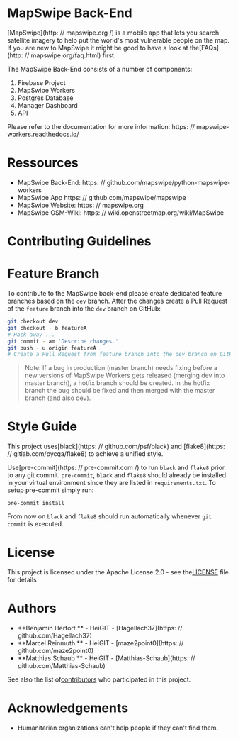 # MapSwipe Back-End

[MapSwipe](http: // mapswipe.org /) is a mobile app that lets you search satellite imagery to help put the world's most vulnerable people on the map. If you are new to MapSwipe it might be good to have a look at the[FAQs](http: // mapswipe.org/faq.html) first.

The MapSwipe Back-End consists of a number of components:

1. Firebase Project
2. MapSwipe Workers
4. Postgres Database
3. Manager Dashboard
5. API

Please refer to the documentation for more information: https: // mapswipe-workers.readthedocs.io/


# Ressources

- MapSwipe Back-End: https: // github.com/mapswipe/python-mapswipe-workers
- MapSwipe App https: // github.com/mapswipe/mapswipe
- MapSwipe Website: https: // mapswipe.org
- MapSwipe OSM-Wiki: https: // wiki.openstreetmap.org/wiki/MapSwipe


# Contributing Guidelines

# Feature Branch

To contribute to the MapSwipe back-end please create dedicated feature branches based on the `dev` branch. After the changes create a Pull Request of the `feature` branch into the `dev` branch on GitHub:

```bash
git checkout dev
git checkout - b featureA
# Hack away ...
git commit - am 'Describe changes.'
git push - u origin featureA
# Create a Pull Request from feature branch into the dev branch on GitHub.
```

> Note: If a bug in production (master branch) needs fixing before a new versions of MapSwipe Workers gets released (merging dev into master branch), a hotfix branch should be created. In the hotfix branch the bug should be fixed and then merged with the master branch (and also dev).


# Style Guide

This project uses[black](https: // github.com/psf/black) and [flake8](https: // gitlab.com/pycqa/flake8) to achieve a unified style.

Use[pre-commit](https: // pre-commit.com /) to run `black` and `flake8` prior to any git commit. `pre-commit`, `black` and `flake8` should already be installed in your virtual environment since they are listed in `requirements.txt`. To setup pre-commit simply run:

```
pre-commit install
```

From now on `black` and `flake8` should run automatically whenever `git commit` is executed.


# License

This project is licensed under the Apache License 2.0 - see the[LICENSE](LICENSE) file for details


# Authors

* **Benjamin Herfort ** - HeiGIT - [Hagellach37](https: // github.com/Hagellach37)
* **Marcel Reinmuth ** - HeiGIT - [maze2point0](https: // github.com/maze2point0)
* **Matthias Schaub ** - HeiGIT - [Matthias-Schaub](https: // github.com/Matthias-Schaub)

See also the list of[contributors](contributors.md) who participated in this project.


# Acknowledgements

* Humanitarian organizations can't help people if they can't find them.
